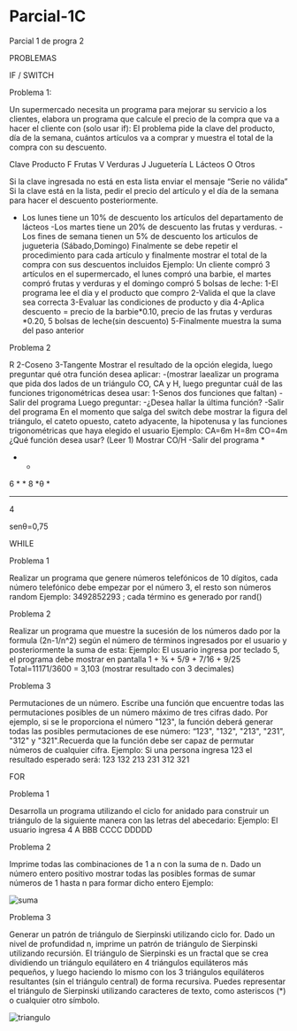 # Parcial-1C
Parcial 1 de progra 2

PROBLEMAS

IF / SWITCH

Problema 1:

Un supermercado necesita un programa para mejorar su servicio a los clientes, elabora un programa que calcule el precio de la compra que va a hacer el cliente con (solo usar if):
El problema pide la clave del producto, día de la semana, cuántos artículos va a comprar y muestra el total de la compra con su descuento.

Clave
Producto
F
Frutas
V
Verduras
J
Juguetería
L
Lácteos
O
Otros

 
Si la clave ingresada no está en esta lista enviar el mensaje “Serie no válida”
Si la clave está en la lista, pedir el precio del artículo y el día de la semana para hacer el descuento posteriormente.
- Los lunes tiene un 10% de descuento los artículos del departamento de lácteos
-Los martes tiene un 20% de descuento las frutas y verduras.
-Los fines de semana tienen un 5% de descuento los articulos de jugueteria (Sábado,Domingo)
Finalmente se debe repetir el procedimiento para cada artículo y finalmente mostrar el total de la compra con sus descuentos incluidos
Ejemplo:
Un cliente compró 3 artículos en el supermercado, el lunes compró una barbie, el martes compró frutas y verduras y el domingo compró 5 bolsas de leche:
1-El programa lee el dia y el producto que compro
2-Valida el que la clave sea correcta
3-Evaluar las condiciones de producto y dia
4-Aplica descuento = precio de la barbie*0.10, precio de las frutas y verduras *0.20, 5 bolsas de leche(sin descuento)
5-Finalmente muestra la suma del paso anterior


Problema 2

R 2-Coseno 3-Tangente
Mostrar el resultado de la opción elegida, luego preguntar qué otra función desea aplicar:
-(mostrar laealizar un programa que pida dos lados de un triángulo CO, CA y H, luego preguntar cuál de las funciones trigonométricas desea usar:
1-Senos dos funciones que faltan) -Salir del programa
Luego preguntar:
-¿Desea hallar la última función? -Salir del programa
En el momento que salga del switch debe mostrar la figura del triángulo, el cateto opuesto, cateto adyacente, la hipotenusa y las funciones trigonométricas que haya elegido el usuario 
Ejemplo:
CA=6m  H=8m   CO=4m
¿Qué función desea usar?
(Leer 1)
Mostrar CO/H
-Salir del programa
   *
   * *
6 *  *  8
              *θ *
  ******
4
      
senθ=0,75


WHILE

Problema 1

Realizar un programa que genere números telefónicos de 10 dígitos, cada número telefónico debe empezar por el número 3, el resto son números random
Ejemplo:
3492852293 ; cada término es generado por rand()

Problema 2

Realizar un programa que muestre la sucesión de los números dado por la formula (2n-1/n^2) según el número de términos ingresados por el usuario y posteriormente la suma de esta:
Ejemplo:
El usuario ingresa por teclado 5, el programa debe mostrar en pantalla
1 + ¾ + 5/9 + 7/16 + 9/25
Total=11171/3600 = 3,103 (mostrar resultado con 3 decimales)


Problema 3

Permutaciones de un número.
Escribe una función que encuentre todas las permutaciones posibles de un número máximo de tres cifras dado. Por ejemplo, si se le proporciona el número "123", la función deberá generar todas las posibles permutaciones de ese número: “123", "132", "213", "231", "312" y "321".Recuerda que la función debe ser capaz de permutar números de cualquier cifra.
Ejemplo:
Si una persona ingresa 123 el resultado esperado será:
123
132
213
231
312
321

FOR

Problema 1

Desarrolla un programa utilizando el ciclo for anidado para construir un triángulo de la siguiente manera con las letras del abecedario:
Ejemplo:
El usuario ingresa 4
          A
        BBB
       CCCC 
      DDDDD

Problema 2

Imprime todas las combinaciones de 1 a n con la suma de n.
Dado un número entero positivo mostrar todas las posibles formas de sumar números de 1 hasta n para formar dicho entero
Ejemplo:

![suma](https://github.com/Maxigiraldo/Parcial-1C/assets/140426723/0a9bb03c-74b0-4bfb-a2e1-50515f333619)


Problema 3

Generar un patrón de triángulo de Sierpinski utilizando ciclo for.
Dado un nivel de profundidad n, imprime un patrón de triángulo de Sierpinski utilizando recursión. El triángulo de Sierpinski es un fractal que se crea dividiendo un triángulo equilátero en 4 triángulos equiláteros más pequeños, y luego haciendo lo mismo con los 3 triángulos equiláteros resultantes (sin el triángulo central) de forma recursiva. Puedes representar el triángulo de Sierpinski utilizando caracteres de texto, como asteriscos (*) o cualquier otro símbolo.

![triangulo](https://github.com/Maxigiraldo/Parcial-1C/assets/140426723/6158d347-c624-4d91-a1a4-f4e004a3221a)

